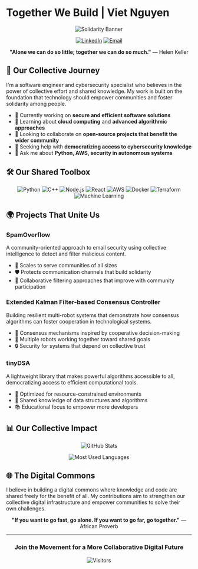 # Together We Build | Viet Nguyen

<div align="center">
  
  ![Solidarity Banner](https://img.shields.io/badge/🤝-Together_We_Rise-E74C3C?style=for-the-badge)
  
  [![LinkedIn](https://img.shields.io/badge/LinkedIn-Connect-0077B5?style=flat-square&logo=linkedin)](https://www.linkedin.com/in/vietnguyen00)
  [![Email](https://img.shields.io/badge/Email-Contact-D14836?style=flat-square&logo=gmail)](mailto:your-email@example.com)
  
  **"Alone we can do so little; together we can do so much."** — Helen Keller
  
</div>

## 🌱 Our Collective Journey

I'm a software engineer and cybersecurity specialist who believes in the power of collective effort and shared knowledge. My work is built on the foundation that technology should empower communities and foster solidarity among people.

- 🔭 Currently working on **secure and efficient software solutions**
- 🌱 Learning about **cloud computing** and **advanced algorithmic approaches**
- 👯 Looking to collaborate on **open-source projects that benefit the wider community**
- 🤔 Seeking help with **democratizing access to cybersecurity knowledge**
- 💬 Ask me about **Python, AWS, security in autonomous systems**

## 🛠️ Our Shared Toolbox

<div align="center">
  
  ![Python](https://img.shields.io/badge/-Python-3776AB?style=flat-square&logo=python&logoColor=white)
  ![C++](https://img.shields.io/badge/-C++-00599C?style=flat-square&logo=c%2B%2B&logoColor=white)
  ![Node.js](https://img.shields.io/badge/-Node.js-339933?style=flat-square&logo=node.js&logoColor=white)
  ![React](https://img.shields.io/badge/-React-61DAFB?style=flat-square&logo=react&logoColor=black)
  ![AWS](https://img.shields.io/badge/-AWS-232F3E?style=flat-square&logo=amazon-aws&logoColor=white)
  ![Docker](https://img.shields.io/badge/-Docker-2496ED?style=flat-square&logo=docker&logoColor=white)
  ![Terraform](https://img.shields.io/badge/-Terraform-7B42BC?style=flat-square&logo=terraform&logoColor=white)
  ![Machine Learning](https://img.shields.io/badge/-Machine_Learning-FF6F00?style=flat-square&logo=tensorflow&logoColor=white)
  
</div>

## 🌍 Projects That Unite Us

### SpamOverflow
A community-oriented approach to email security using collective intelligence to detect and filter malicious content.
- 🔄 Scales to serve communities of all sizes
- 🛡️ Protects communication channels that build solidarity
- 🤝 Collaborative filtering approaches that improve with community participation

### Extended Kalman Filter-based Consensus Controller
Building resilient multi-robot systems that demonstrate how consensus algorithms can foster cooperation in technological systems.
- 🔄 Consensus mechanisms inspired by cooperative decision-making
- 🤖 Multiple robots working together toward shared goals
- 🔒 Security for systems that depend on collective trust

### tinyDSA
A lightweight library that makes powerful algorithms accessible to all, democratizing access to efficient computational tools.
- 🌱 Optimized for resource-constrained environments
- 🔄 Shared knowledge of data structures and algorithms
- 📚 Educational focus to empower more developers

## 📊 Our Collective Impact

<div align="center">
  
  ![GitHub Stats](https://github-readme-stats.vercel.app/api?username=vietngyn&show_icons=true&theme=radical&count_private=true)
  
  ![Most Used Languages](https://github-readme-stats.vercel.app/api/top-langs/?username=vietngyn&layout=compact&theme=radical)
  
</div>

## 🌐 The Digital Commons

I believe in building a digital commons where knowledge and code are shared freely for the benefit of all. My contributions aim to strengthen our collective digital infrastructure and empower communities to solve their own challenges.

<div align="center">
  
  **"If you want to go fast, go alone. If you want to go far, go together."** — African Proverb
  
</div>

---

<div align="center">
  
  ### Join the Movement for a More Collaborative Digital Future
  
  ![Visitors](https://visitor-badge.glitch.me/badge?page_id=vietngyn.readme)
  
</div>
